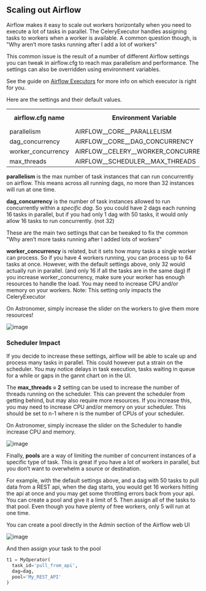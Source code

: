 ## Scaling out Airflow

Airflow makes it easy to scale out workers horizontally when you need to execute a lot of tasks in parallel. The CeleryExecutor handles assigning tasks to workers when a worker is available. A common question though, is "Why aren’t more tasks running after I add a lot of workers"

This common issue is the result of a number of different Airflow settings you can tweak in airflow.cfg to reach max parallelism and performance. The settings can also be overridden using environment variables.

See the guide on [Airflow Executors](https://www.astronomer.io/guides/airflow-executors-explained/) for more info on which executor is right for you.

Here are the settings and their default values.

<table>
  <tr>
    <td align="center"><b>airflow.cfg name</b></td>
    <td align="center"><b>Environment Variable</b></td>
    <td align="center"><b>Default Value</b></td>
  </tr>
  <tr>
    <td>parallelism</td>
    <td>AIRFLOW__CORE__PARALLELISM</td>
    <td align="center">32</td>
  </tr>
  <tr>
    <td>dag_concurrency</td>
    <td>AIRFLOW__CORE__DAG_CONCURRENCY</td>
    <td align="center">16</td>
  </tr>
  <tr>
    <td>worker_concurrency</td>
    <td>AIRFLOW__CELERY__WORKER_CONCURRENCY</td>
    <td align="center">16</td>
  </tr>
  <tr>
    <td>max_threads</td>
    <td>AIRFLOW__SCHEDULER__MAX_THREADS</td>
    <td align="center">2</td>
  </tr>
</table>


**parallelism** is the max number of task instances that can run concurrently on airflow. This means across all running dags, no more than 32 instances will run at one time.

**dag_concurrency** is the number of task instances allowed to run concurrently within a *specific dag*. So you could have 2 dags each running 16 tasks in parallel, but if you had only 1 dag with 50 tasks, it would only allow 16 tasks to run concurrently. (not 32)

These are the main two settings that can be tweaked to fix the common "Why aren’t more tasks running after I added lots of workers"

**worker_concurrency** is related, but it sets how many tasks a single worker can process. So if you have 4 workers running, you can process up to 64 tasks at once. However, with the default settings above, only 32 would actually run in parallel. (and only 16 if all the tasks are in the same dag) If you increase worker_concurrency, make sure your worker has enough resources to handle the load. You may need to increase CPU and/or memory on your workers. Note: This setting only impacts the CeleryExecutor

On Astronomer, simply increase the slider on the workers to give them more resources!

![image](https://assets2.astronomer.io/main/guides/airflow-scaling-workers/worker_slider.png)

### Scheduler Impact

If you decide to increase these settings, airflow will be able to scale up and process many tasks in parallel. This could however put a strain on the scheduler. You may notice delays in task execution, tasks waiting in queue for a while or gaps in the gannt chart on in the UI.

The **max_threads = 2** setting can be used to increase the number of threads running on the scheduler. This can prevent the scheduler from getting behind, but may also require more resources. If you increase this, you may need to increase CPU and/or memory on your scheduler. This should be set to n-1 where n is the number of CPUs of your scheduler.

On Astronomer, simply increase the slider on the Scheduler to handle increase CPU and memory.

![image](https://assets2.astronomer.io/main/guides/airflow-scaling-workers/scheduler_slider.png)

Finally, **pools** are a way of limiting the number of concurrent instances of a specific type of task. This is great if you have a lot of workers in parallel, but you don’t want to overwhelm a source or destination.

For example, with the default settings above, and a dag with 50 tasks to pull data from a REST api, when the dag starts, you would get 16 workers hitting the api at once and you may get some throttling errors back from your api. You can create a pool and give it a limit of 5. Then assign all of the tasks to that pool. Even though you have plenty of free workers, only 5 will run at one time.

You can create a pool directly in the Admin section of the Airflow web UI

![image](https://assets2.astronomer.io/main/guides/airflow-scaling-workers/create_pool.png)

And then assign your task to the pool
```python
t1 = MyOperator(
  task_id='pull_from_api',
  dag=dag,
  pool='My_REST_API'
)
```
